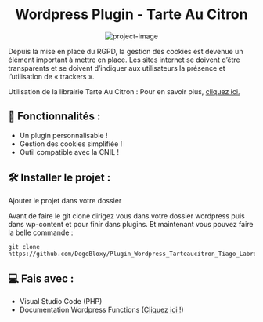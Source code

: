 <h1 align="center" id="title">Wordpress Plugin - Tarte Au Citron</h1>

<p align="center"><img src="https://socialify.git.ci/DogeBloxy/Plugin_Wordpress_Tarteaucitron_Tiago_Labro/image?font=Raleway&amp;language=1&amp;name=1&amp;owner=1&amp;pattern=Overlapping+Hexagons&amp;stargazers=1&amp;theme=Dark" alt="project-image"></p>

<p id="description">Depuis la mise en place du RGPD, la gestion des cookies est devenue un élément important à mettre en place. Les sites internet se doivent d’être transparents et se doivent d’indiquer aux utilisateurs la présence et l’utilisation de « trackers ».</p>

<p>Utilisation de la librairie Tarte Au Citron : Pour en savoir plus, <a href="https://tarteaucitron.io">cliquez ici.</a></p>

<h2>🧐 Fonctionnalités :</h2>

* Un plugin personnalisable !
* Gestion des cookies simplifiée !
* Outil compatible avec la CNIL !

<h2>🛠️ Installer le projet :</h2>

<p>Ajouter le projet dans votre dossier</p>
<p>Avant de faire le git clone dirigez vous dans votre dossier wordpress puis dans wp-content et pour finir dans plugins. Et maintenant vous pouvez faire la belle commande :</p>

```
git clone https://github.com/DogeBloxy/Plugin_Wordpress_Tarteaucitron_Tiago_Labro
```
<h2>💻 Fais avec :</h2>

* Visual Studio Code (PHP)
* Documentation Wordpress Functions (<a href="https://developer.wordpress.org/reference/functions/">Cliquez ici !</a>)
